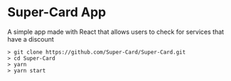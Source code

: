# Super-Card App
A simple app made with React that allows users to check for services that have a discount

```
> git clone https://github.com/Super-Card/Super-Card.git
> cd Super-Card
> yarn
> yarn start
```
